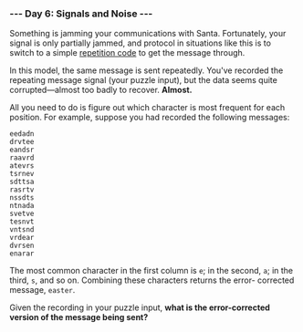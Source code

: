 ### --- Day 6: Signals and Noise ---

Something is jamming your communications with Santa. Fortunately, your
signal is only partially jammed, and protocol in situations like this is to
switch to a simple [repetition code](https://en.wikipedia.org/wiki/Repetition_code) to get the message through.

In this model, the same message is sent repeatedly. You've recorded the
repeating message signal (your puzzle input), but the data seems quite
corrupted—almost too badly to recover. **Almost.**

All you need to do is figure out which character is most frequent for each
position. For example, suppose you had recorded the following messages:
```
eedadn
drvtee
eandsr
raavrd
atevrs
tsrnev
sdttsa
rasrtv
nssdts
ntnada
svetve
tesnvt
vntsnd
vrdear
dvrsen
enarar
```
The most common character in the first column is `e`; in the second, `a`; in
the third, `s`, and so on. Combining these characters returns the error-
corrected message, `easter`.

Given the recording in your puzzle input, **what is the error-corrected version of the message being sent?**
